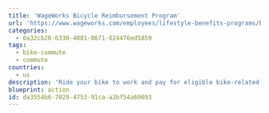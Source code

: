 ```yaml
---
title: 'WageWorks Bicycle Reimbursement Program'
url: 'https://www.wageworks.com/employees/lifestyle-benefits-programs/bicycle-reimbursement-program/'
categories:
  - 0a32cb28-6330-4881-8671-824476ed5859
tags:
  - bike-commute
  - commute
countries:
  - us
description: 'Ride your bike to work and pay for eligible bike-related expenses, and then get reimbursed for those expenses.'
blueprint: action
id: da3554b6-7029-4753-91ca-a2bf54a60693
---
```

